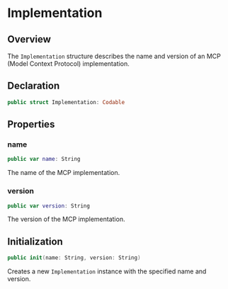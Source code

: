 # Implementation

## Overview

The `Implementation` structure describes the name and version of an MCP (Model Context Protocol) implementation.

## Declaration

```swift
public struct Implementation: Codable
```

## Properties

### name

```swift
public var name: String
```

The name of the MCP implementation.

### version

```swift
public var version: String
```

The version of the MCP implementation.

## Initialization

```swift
public init(name: String, version: String)
```

Creates a new `Implementation` instance with the specified name and version.
